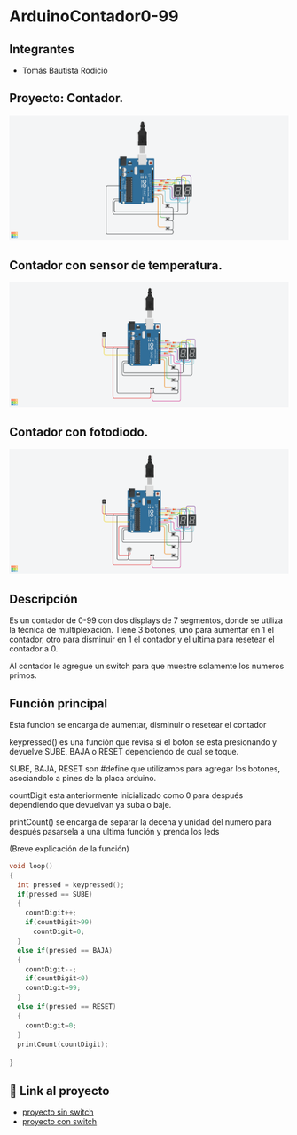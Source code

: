 # ArduinoContador0-99

## Integrantes 
- Tomás Bautista Rodicio


## Proyecto: Contador.
![Tinkercad](./img/Contador0-99.png)

## Contador con sensor de temperatura.
![Tinkercad](./img/Contador0-99SwitchPrimos.png)

## Contador con fotodiodo.
![Tinkercad](./img/contadorfotodiodo.png)


## Descripción
Es un contador de 0-99 con dos displays de 7 segmentos, donde se utiliza la técnica de multiplexación. Tiene 3 botones, uno para aumentar en 1 el contador, otro para disminuir en 1 el contador y el ultima para resetear el contador a 0.

Al contador le agregue un switch para que muestre solamente los numeros primos.
## Función principal
Esta funcion se encarga de aumentar, disminuir o resetear el contador

keypressed() es una función que revisa si el boton se esta presionando y devuelve SUBE, BAJA o RESET dependiendo de cual se toque.

SUBE, BAJA, RESET son #define que utilizamos para agregar los botones, asociandolo a pines de la placa arduino.

countDigit esta anteriormente inicializado como 0 para después dependiendo que devuelvan ya suba o baje.

printCount() se encarga de separar la decena y unidad del numero para después pasarsela a una ultima función y prenda los leds

(Breve explicación de la función)

~~~ C (lenguaje en el que esta escrito)
void loop()
{
  int pressed = keypressed();
  if(pressed == SUBE)
  {
    countDigit++;
    if(countDigit>99)
      countDigit=0;
  }
  else if(pressed == BAJA)
  {
    countDigit--;
    if(countDigit<0)
    countDigit=99;
  }
  else if(pressed == RESET)
  {
    countDigit=0;
  }
  printCount(countDigit);
 
}

~~~

## :robot: Link al proyecto
- [proyecto sin switch](https://www.tinkercad.com/things/jQOk5VxMYV4)
- [proyecto con switch](https://www.tinkercad.com/things/kwWlCwC2hzZ)
